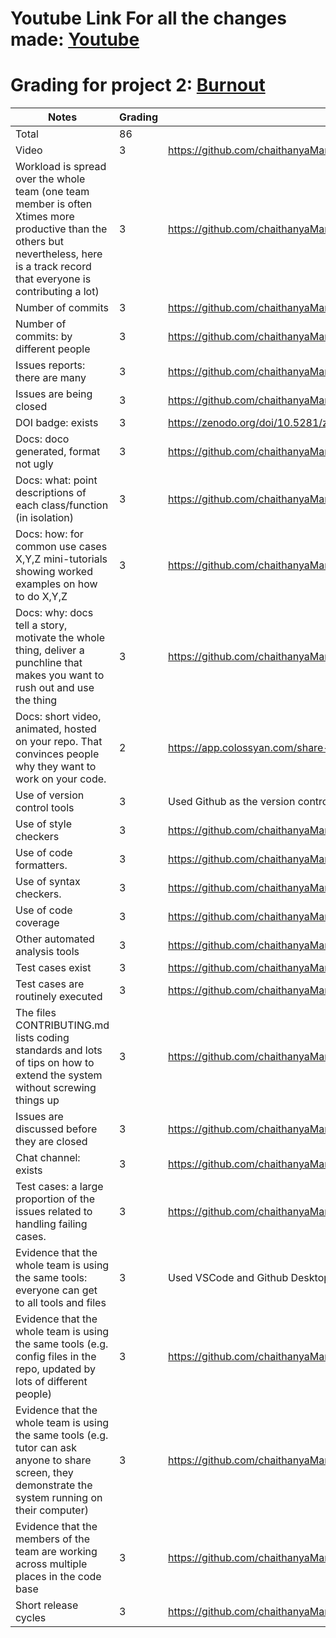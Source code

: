 # Youtube Link For all the changes made: **[Youtube](https://youtu.be/juWO0pcZXzk?feature=shared)**
# Grading for project 2: **[Burnout](https://github.com/chaithanyaMarripati/calorieApp_server)**

| **Notes**                                                                                                                                                                                                                                                                                                                                                                                                 | **Grading** | **Evidence**                                                                                                |
| --------------------------------------------------------------------------------------------------------------------------------------------------------------------------------------------------------------------------------------------------------------------------------------------------------------------------------------------------------------------------------------------------------- | ----------- | ----------------------------------------------------------------------------------------------------------- |
| Total                                                                                                                                                                                                                                                                                                                                                                                                     | 86          |                                                                                                             |
| Video                                                                                                                                                                                                                                                                                                                                                                                                     | 3           | https://github.com/chaithanyaMarripati/calorieApp_server/blob/main/README.md                                |
| Workload is spread over the whole team (one team member is often Xtimes more productive than the others but nevertheless, here is a track record that everyone is contributing a lot)                                                                                                                                                                                                                     | 3           | https://github.com/chaithanyaMarripati/calorieApp_server/pulse                                              |
| Number of commits                                                                                                                                                                                                                                                                                                                                                                                         | 3           | https://github.com/chaithanyaMarripati/calorieApp_server/graphs/contributors                                |
| Number of commits: by different people                                                                                                                                                                                                                                                                                                                                                                    | 3           | https://github.com/chaithanyaMarripati/calorieApp_server/graphs/contributors                                |
| Issues reports: there are many                                                                                                                                                                                                                                                                                                                                                                            | 3           | https://github.com/chaithanyaMarripati/calorieApp_server/issues                                             |
| Issues are being closed                                                                                                                                                                                                                                                                                                                                                                                   | 3           | https://github.com/chaithanyaMarripati/calorieApp_server/issues?q=is%3Aissue+is%3Aclosed                    |
| DOI badge: exists                                                                                                                                                                                                                                                                                                                                                                                         | 3           | https://zenodo.org/doi/10.5281/zenodo.10022627                                                              |
| Docs: doco generated, format not ugly                                                                                                                                                                                                                                                                                                                                                                     | 3           | https://github.com/chaithanyaMarripati/calorieApp_server/tree/main/docs                                     |
| Docs: what: point descriptions of each class/function (in isolation)                                                                                                                                                                                                                                                                                                                                      | 3           | https://github.com/chaithanyaMarripati/calorieApp_server/blob/main/docs/function_description.md             |
| Docs: how: for common use cases X,Y,Z mini-tutorials showing worked examples on how to do X,Y,Z                                                                                                                                                                                                                                                                                                           | 3           | https://github.com/chaithanyaMarripati/calorieApp_server/blob/main/README.md                                |
| Docs: why: docs tell a story, motivate the whole thing, deliver a punchline that makes you want to rush out and use the thing                                                                                                                                                                                                                                                                             | 3           | https://github.com/chaithanyaMarripati/calorieApp_server/blob/main/README.md                                |
| Docs: short video, animated, hosted on your repo. That convinces people why they want to work on your code.                                                                                                                                                                                                                                                                                               | 2           | https://app.colossyan.com/share-draft/28dedef4-e2a1-4f17-b9f0-c22e2196a467                                  |
| Use of version control tools                                                                                                                                                                                                                                                                                                                                                                              | 3           | Used Github as the version control tool                                                                     |
| Use of style checkers                                                                                                                                                                                                                                                                                                                                                                                     | 3           | https://github.com/chaithanyaMarripati/calorieApp_server/blob/main/.github/workflows/style_checker.yml      |
| Use of code formatters.                                                                                                                                                                                                                                                                                                                                                                                   | 3           | https://github.com/chaithanyaMarripati/calorieApp_server/blob/main/.github/workflows/code_formatter.yml     |
| Use of syntax checkers.                                                                                                                                                                                                                                                                                                                                                                                   | 3           | https://github.com/chaithanyaMarripati/calorieApp_server/blob/main/.github/workflows/style_checker.yml      |
| Use of code coverage                                                                                                                                                                                                                                                                                                                                                                                      | 3           | https://github.com/chaithanyaMarripati/calorieApp_server/blob/main/.github/workflows/code_cov.yml           |
| Other automated analysis tools                                                                                                                                                                                                                                                                                                                                                                            | 3           | https://github.com/chaithanyaMarripati/calorieApp_server/blob/main/.github/workflows/close_as_a_feature.yml |
| Test cases exist                                                                                                                                                                                                                                                                                                                                                                                          | 3           | https://github.com/chaithanyaMarripati/calorieApp_server/tree/main/tests                                    |
| Test cases are routinely executed                                                                                                                                                                                                                                                                                                                                                                         | 3           | https://github.com/chaithanyaMarripati/calorieApp_server/blob/main/.travis.yml                              |
| The files CONTRIBUTING.md lists coding standards and lots of tips on how to extend the system without screwing things up                                                                                                                                                                                                                                                                                  | 3           | https://github.com/chaithanyaMarripati/calorieApp_server/blob/main/CONTRIBUTING.md                          |
| Issues are discussed before they are closed                                                                                                                                                                                                                                                                                                                                                               | 3           | https://github.com/chaithanyaMarripati/calorieApp_server/issues?q=is%3Aissue+is%3Aclosed                    |
| Chat channel: exists                                                                                                                                                                                                                                                                                                                                                                                      | 3           | https://github.com/chaithanyaMarripati/calorieApp_server/issues?q=is%3Aissue+is%3Aclosed                    |
| Test cases: a large proportion of the issues related to handling failing cases.                                                                                                                                                                                                                                                                                                                           | 3           | https://github.com/chaithanyaMarripati/calorieApp_server/issues?q=is%3Aissue+is%3Aclosed+label%3Abug        |
| Evidence that the whole team is using the same tools: everyone can get to all tools and files                                                                                                                                                                                                                                                                                                             | 3           | Used VSCode and Github Desktop                                                                              |
| Evidence that the whole team is using the same tools (e.g. config files in the repo, updated by lots of different people)                                                                                                                                                                                                                                                                                 | 3           | https://github.com/chaithanyaMarripati/calorieApp_server/blob/main/requirements.txt                         |
| Evidence that the whole team is using the same tools (e.g. tutor can ask anyone to share screen, they demonstrate the system running on their computer)                                                                                                                                                                                                                                                   | 3           | https://github.com/chaithanyaMarripati/calorieApp_server/issues?q=is%3Aissue+is%3Aclosed+label%3Abug        |
| Evidence that the members of the team are working across multiple places in the code base                                                                                                                                                                                                                                                                                                                 | 3           | https://github.com/chaithanyaMarripati/calorieApp_server/graphs/contributors                                |
| Short release cycles                                                                                                                                                                                                                                                                                                                                                                                      | 3           | https://github.com/chaithanyaMarripati/calorieApp_server/releases                                           |
